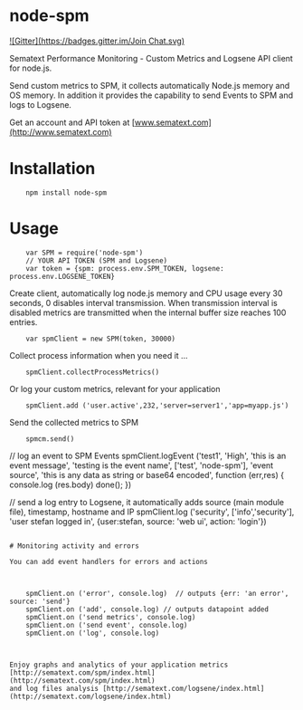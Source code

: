 node-spm
========
[![Gitter](https://badges.gitter.im/Join Chat.svg)](https://gitter.im/megastef/node-spm?utm_source=badge&utm_medium=badge&utm_campaign=pr-badge&utm_content=badge)

Sematext Performance Monitoring - Custom Metrics and Logsene API client for node.js.

Send custom metrics to SPM, it collects automatically Node.js memory and OS memory.
In addition it provides the capability to send Events to SPM and logs to Logsene.

Get an account and API token at [www.sematext.com](http://www.sematext.com)

# Installation
```
    npm install node-spm
```

# Usage


```
    var SPM = require('node-spm')
    // YOUR API TOKEN (SPM and Logsene)
    var token = {spm: process.env.SPM_TOKEN, logsene: process.env.LOGSENE_TOKEN}
```

Create client, automatically log node.js memory and CPU usage every 30 seconds, 0 disables interval transmission.
When transmission interval is disabled metrics are transmitted when the internal buffer size reaches 100 entries.

```
    var spmClient = new SPM(token, 30000)
```

Collect process information when you need it ...

```
    spmClient.collectProcessMetrics()
```

Or log your custom metrics, relevant for your application

```
    spmClient.add ('user.active',232,'server=server1','app=myapp.js')
```

Send the collected metrics to SPM

```
    spmcm.send()
```

// log an event to SPM Events
spmClient.logEvent ('test1', 'High', 'this is an event message', 'testing is the event name', ['test', 'node-spm'], 'event source', 'this is any data as string or base64 encoded', function (err,res) {
            console.log (res.body)
            done();
})

// send a log entry to Logsene, it automatically adds source (main module file), timestamp, hostname and IP
spmClient.log ('security', ['info','security'], 'user stefan logged in', {user:stefan, source: 'web ui', action: 'login'})
```

# Monitoring activity and errors

You can add event handlers for errors and actions



    spmClient.on ('error', console.log)  // outputs {err: 'an error', source: 'send'}
    spmClient.on ('add', console.log) // outputs datapoint added
    spmClient.on ('send metrics', console.log)
    spmClient.on ('send event', console.log)
    spmClient.on ('log', console.log)



Enjoy graphs and analytics of your application metrics  [http://sematext.com/spm/index.html](http://sematext.com/spm/index.html)
and log files analysis [http://sematext.com/logsene/index.html](http://sematext.com/logsene/index.html)
